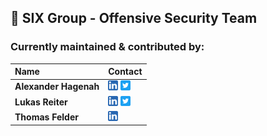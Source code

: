 ## 👋 SIX Group - Offensive Security Team

### Currently maintained & contributed by:

| Name | Contact |
| :------------ | :------------ |
| **Alexander Hagenah**| [![ LinkedIn](https://github.com/sixgroup-security/sixgroup-security/raw/main/gh_linkedin.png " LinkedIn")](https://www.linkedin.com/in/alexhagenah/ " LinkedIn") [![ Twitter](https://github.com/sixgroup-security/sixgroup-security/raw/main/gh_twitter.png " Twitter")](https://twitter.com/xaitax " Twitter") |
| **Lukas Reiter** | [![ LinkedIn](https://github.com/sixgroup-security/sixgroup-security/raw/main/gh_linkedin.png " LinkedIn")](https://www.linkedin.com/in/lukas-r-54813459/ " LinkedIn") [![ Twitter](https://github.com/sixgroup-security/sixgroup-security/raw/main/gh_twitter.png " Twitter")](https://twitter.com/chopicalquy " Twitter") |
| **Thomas Felder** | [![ LinkedIn](https://github.com/sixgroup-security/sixgroup-security/raw/main/gh_linkedin.png " LinkedIn")](https://www.linkedin.com/in/fldrth/ " LinkedIn") |

